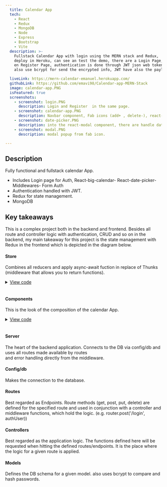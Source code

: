 ```yaml
---
  title: Calendar App
  tech:
    - React
    - Redux
    - MongoDB
    - Node
    - Express
    - Bootstrap
    - Vite
  description: >-
    Fullstack Calendar App with login using the MERN stack and Redux,
    deploy in Heroku, can see an test the demo, there are a Login Page,
    en Register Page, authentication is done through JWT json web token,
    also use bcrypt for send the encrypted info, JWT have also the payload encrypt.

  liveLink: https://mern-calendar-emanuel.herokuapp.com/
  githubLink: https://github.com/emavi98/Calendar-app-MERN-Stack
  image: calendar-app.PNG
  isFeatured: true
  screenshots:
    - screenshot: login.PNG
      description: Login and Register  in the same page.
    - screenshot: calendar-app.PNG
      description: Navbar component, Fab icons (add+ , delete-), react-big-calendar.
    - screenshot: date-picker.PNG
      description: into the react-modal component, there are handle date-picker component.
    - screenshot: modal.PNG
      description: modal popup from fab icon.

---
```


## Description

Fully functional and fullstack calendar App.

- Includes Login page for Auth, React-big-calendar- React-date-picker- Middlewares- Form Auth
- Authentication handled with JWT.
- Redux for state management.
- MongoDB

## Key takeaways

This is a complex project both in the backend and frontend.
Besides all route and controller logic with authentication, CRUD
and so on in the backend, my main takeaway for this project is the
state management with Redux in the frontend which is depicted in the diagram below.

#### Store

Combines all reducers and apply async-await fuction in replace of Thunks (middleware that allows
you to return functions).

<details>

  <summary>
    <ins>View code</ins>
    <span>
      <i class="fa-solid fa-angle-right"></i>
    </span>
  </summary>

```js
export const calendarSlice = createSlice({
  name: "calendar",
  initialState: {
    isLoadingEvents: true,
    events: [
      //tempEvent
    ],
    activeEvent: null,
  },
  reducers: {
    onSetActiveEvent: (state, { payload }) => {
      state.activeEvent = payload;
    },
    onAddNewEvent: (state, { payload }) => {
      state.events.push(payload);
      state.activeEvent = null;
    },
    onUpdateEvent: (state, { payload }) => {
      state.events = state.events.map((event) => {
        if (event.id === payload.id) {
          return payload;
        }
        return event;
      });
    },
    onDeleteEvent: (state) => {
      if (state.activeEvent) {
        state.events = state.events.filter(
          (event) => event.id !== state.activeEvent.id
        );
        state.activeEvent = null;
      }
    },

    onLoadEvents: (state, { payload = [] }) => {
      state.isLoadingEvents = false;
      //state.events = payload;
      payload.forEach((event) => {
        const exists = state.events.some((dbEvent) => dbEvent.id === event.id);
        if (!exists) {
          state.events.push(event);
        }
      });
    },
    onLogoutCalendar: (state) => {
      (state.isLoadingEvents = true), (state.events = []);
      state.activeEvent = null;
    },
  },
});

export const {
  onSetActiveEvent,
  onAddNewEvent,
  onUpdateEvent,
  onDeleteEvent,
  onLoadEvents,
  onLogoutCalendar,
} = calendarSlice.actions;
```

</details>
<br />

#### Components

This is the look of the composition of the calendar App.

<details>

  <summary>
    <ins>View code</ins>
    <span>
      <i class="fa-solid fa-angle-right"></i>
    </span>
  </summary>

```jsx
export const CalendarPage = () => {

  const { user } = useAuthStore();
  const { openDateModal } = useUiStore ();
  const { events, setActiveEvent, startLoadingEvents } = useCalendarStore();

  const[lastView, setLastView] = useState(localStorage.getItem('lastView') || 'week');

  const eventStyleGetter = ( event, start, end, isSelected ) => {

    //console.log(event);

    const isMyEvent = ( user.uid === event.user._id ) || ( user.uid === event.user._id);

    const style = {
      backgroundColor: isMyEvent ? '#347CF7' : '#465660',
      borderRadius: '0px',
      opacity: 0.8,
      color: 'white'
    }

    return {
      style
    }
  }

  const onDoubleClick = ( event ) => {
   // console.log( {doubleClick: event });
   openDateModal();
  }

  const onSelect = ( event ) => {
    //console.log( {click: event });
    setActiveEvent( event );
  }

  const onViewChanged = ( event ) => {
    localStorage.setItem('lastView', event );
    setLastView( event )
  }

  useEffect(() => {
    startLoadingEvents()
  }, [])

  return (
    <>
      <Navbar />

      <Calendar
      culture='es'
      localizer={localizer}
      events={events}
      formats
      defaultView= { lastView }
      startAccessor="start"
      endAccessor="end"
      style={{ height: 'calc( 100vh - 80px )' }}
      messages={ getMessagesES() }
      eventPropGetter= { eventStyleGetter }
      components= {{
        event: CalendarEvent
      }}
      onDoubleClickEvent = { onDoubleClick }
      onSelectEvent = { onSelect}
      onView = {onViewChanged}

    />

    <CalendarModal />
    <FabAddNew />
    <FabDelete />

    </>
  )
```

</details>
<br />

#### Server

The heart of the backend application. Connects to the DB via
config/db and uses all routes made available by routes  
and error handling directly from the
middleware.

#### Config/db

Makes the connection to the database.

#### Routes

Best regarded as Endpoints. Route methods (get, post, put,
delete) are defined for the specified route and used in
conjunction with a controller and middleware functions, which
hold the logic. (e.g. router.post(&apos;/login&apos;,
authUser))

#### Controllers

Best regarded as the application logic. The functions defined
here will be requested when hitting the defined
routes/endpoints. It is the place where the logic for a given
route is applied.

#### Models

Defines the DB schema for a given model. also
uses bcrypt to compare and hash passwords.
